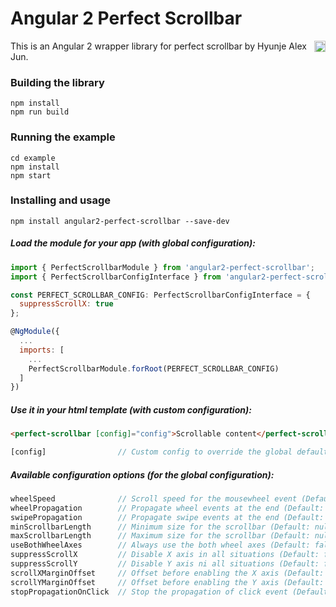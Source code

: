 # Angular 2 Perfect Scrollbar

<a href="https://badge.fury.io/js/angular2-perfect-scrollbar"><img src="https://badge.fury.io/js/angular2-perfect-scrollbar.svg" align="right" alt="npm version" height="18"></a>

This is an Angular 2 wrapper library for perfect scrollbar by Hyunje Alex Jun.

### Building the library

    npm install
    npm run build

### Running the example

    cd example
    npm install
    npm start

### Installing and usage

    npm install angular2-perfect-scrollbar --save-dev

##### Load the module for your app (with global configuration):

```javascript
import { PerfectScrollbarModule } from 'angular2-perfect-scrollbar';
import { PerfectScrollbarConfigInterface } from 'angular2-perfect-scrollbar';

const PERFECT_SCROLLBAR_CONFIG: PerfectScrollbarConfigInterface = {
  suppressScrollX: true
};

@NgModule({
  ...
  imports: [
    ...
    PerfectScrollbarModule.forRoot(PERFECT_SCROLLBAR_CONFIG)
  ]
})
```

##### Use it in your html template (with custom configuration):

```html
<perfect-scrollbar [config]="config">Scrollable content</perfect-scrollbar>
```

```javascript
[config]                // Custom config to override the global defaults.
```

##### Available configuration options (for the global configuration):

```javascript
wheelSpeed              // Scroll speed for the mousewheel event (Default: 1).
wheelPropagation        // Propagate wheel events at the end (Default: false).
swipePropagation        // Propagate swipe events at the end (Default: true).
minScrollbarLength      // Minimum size for the scrollbar (Default: null).
maxScrollbarLength      // Maximum size for the scrollbar (Default: null).
useBothWheelAxes        // Always use the both wheel axes (Default: false).
suppressScrollX         // Disable X axis in all situations (Default: false).
suppressScrollY         // Disable Y axis ni all situations (Default: false).
scrollXMarginOffset     // Offset before enabling the X axis (Default: 0).
scrollYMarginOffset     // Offset before enabling the Y axis (Default: 0).
stopPropagationOnClick  // Stop the propagation of click event (Default: true).
```

